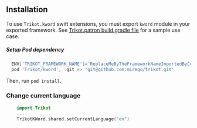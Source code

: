 ## Installation
To use `Trikot.kword` swift extensions, you must export `kword` module in your exported framework. See [Trikot.patron build.gradle file](https://github.com/mirego/trikot.patron/blob/master/common/build.gradle.kts) for a sample use case.

##### Setup Pod dependency
```groovy
  ENV['TRIKOT_FRAMEWORK_NAME']='ReplaceMeByTheFrameworkNameImportedByCocoaPods'
  pod 'Trikot/kword', :git => 'git@github.com:mirego/trikot.git'
```
Then, run `pod install`.

### Change current language
```swift
    import Trikot
    ...
    TrikotKWord.shared.setCurrentLanguage("en")
```
